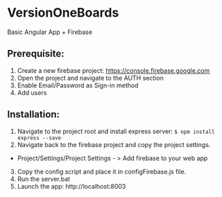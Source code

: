 # VersionOneBoards
Basic Angular App + Firebase

## Prerequisite:

1. Create a new firebase project: https://console.firebase.google.com
2. Open the project and navigate to the AUTH section
3. Enable Email/Password as Sign-in method
4. Add users

## Installation: 

1. Navigate to the project root and install express server: ``` $ npm install express --save ```
2. Navigate back to the firebase project and copy the project settings. 
  - Project/Settings/Project Settings - > Add firebase to your web app
3. Copy the config script and place it in configFirebase.js file.
4. Run the server.bat 
5. Launch the app: http://localhost:8003
